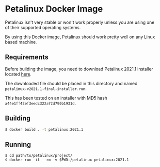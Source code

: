 # Petalinux Docker Image

Petalinux isn't very stable or won't work properly unless you are using one of their
supported operating systems.

By using this Docker image, Petalinux should work pretty well on any Linux based machine.

## Requirements

Before building the image, you need to download Petalinux 2021.1 installer
located [here](https://www.xilinx.com/support/download/index.html/content/xilinx/en/downloadNav/embedded-design-tools.html).

The downloaded file should be placed in this directory and named
`petalinux-v2021.1-final-installer.run`.

This has been tested on an installer with MD5 hash `a44e1ff42ef3eedc322a72d790b1931d`.

## Building

```bash
$ docker build . -t petalinux:2021.1
```

## Running

```
$ cd path/to/petalinux/project/
$ docker run -it --rm -v $PWD:/petalinux petalinux:2021.1
```